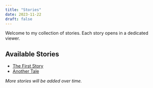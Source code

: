 ```yaml
---
title: "Stories"
date: 2023-11-22
draft: false
---
```

Welcome to my collection of stories. Each story opens in a dedicated viewer.

## Available Stories

- [The First Story](/stories/first-story/)
- [Another Tale](/stories/another-tale/)

*More stories will be added over time.*
